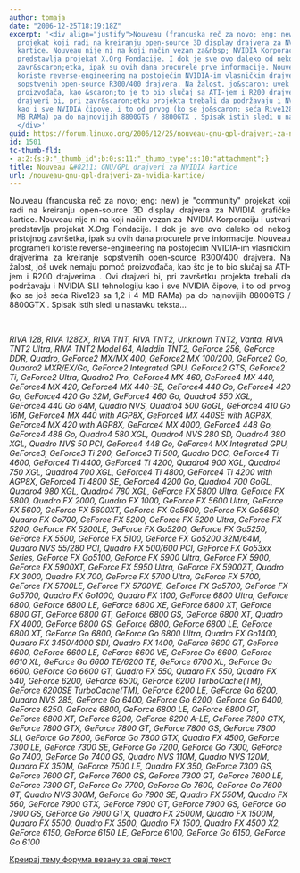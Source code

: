 ```yaml
---
author: tomaja
date: "2006-12-25T18:19:18Z"
excerpt: '<div align="justify">Nouveau (francuska reč za novo; eng: new) je &quot;community&quot;
  projekat koji radi na kreiranju open-source 3D display drajvera za NVIDIA grafičke
  kartice. Nouveau nije ni na koji način vezan za&nbsp; NVIDIA Korporaciju i ustvari
  predstavlja projekat X.Org Fondacije. I dok je sve ovo daleko od nekog pristojnog
  zavr&scaron;etka, ipak su ovih dana procurele prve informacije. Nouveau programeri
  koriste reverse-engineering na postojećim NVIDIA-im vlasničkim drajverima za kreiranje
  sopstvenih open-source R300/400 drajvera. Na žalost, jo&scaron; uvek nemaju pomoć
  proizvođača, kao &scaron;to je to bio slučaj sa ATI-jem i R200 drajverima . Ovi
  drajveri bi, pri zavr&scaron;etku projekta trebali da podržavaju i NVIDIA SLI tehnologiju
  kao i sve NVIDIA čipove, i to od prvog (ko se jo&scaron; seća Rive128 sa 1,2 i 4
  MB RAMa) pa do najnovijih 8800GTS / 8800GTX . Spisak istih sledi u nastavku teksta...
  </div>'
guid: https://forum.linuxo.org/2006/12/25/nouveau-gnu-gpl-drajveri-za-nvidia-kartice/
id: 1501
tc-thumb-fld:
- a:2:{s:9:"_thumb_id";b:0;s:11:"_thumb_type";s:10:"attachment";}
title: Nouveau &#8211; GNU/GPL drajveri za NVIDIA kartice
url: /nouveau-gnu-gpl-drajveri-za-nvidia-kartice/
---
```

<div align="justify">
  Nouveau (francuska reč za novo; eng: new) je "community" projekat koji radi na kreiranju open-source 3D display drajvera za NVIDIA grafičke kartice. Nouveau nije ni na koji način vezan za&nbsp; NVIDIA Korporaciju i ustvari predstavlja projekat X.Org Fondacije. I dok je sve ovo daleko od nekog pristojnog zavr&scaron;etka, ipak su ovih dana procurele prve informacije. Nouveau programeri koriste reverse-engineering na postojećim NVIDIA-im vlasničkim drajverima za kreiranje sopstvenih open-source R300/400 drajvera. Na žalost, jo&scaron; uvek nemaju pomoć proizvođača, kao &scaron;to je to bio slučaj sa ATI-jem i R200 drajverima . Ovi drajveri bi, pri zavr&scaron;etku projekta trebali da podržavaju i NVIDIA SLI tehnologiju kao i sve NVIDIA čipove, i to od prvog (ko se jo&scaron; seća Rive128 sa 1,2 i 4 MB RAMa) pa do najnovijih 8800GTS / 8800GTX . Spisak istih sledi u nastavku teksta&#8230;
</div>

<!--break-->

&nbsp;

_RIVA 128, RIVA 128ZX, RIVA TNT, RIVA TNT2, Unknown TNT2, Vanta, RIVA TNT2 Ultra, RIVA TNT2 Model 64, Aladdin TNT2, GeForce 256, GeForce DDR, Quadro, GeForce2 MX/MX 400, GeForce2 MX 100/200, GeForce2 Go, Quadro2 MXR/EX/Go, GeForce2 Integrated GPU, GeForce2 GTS, GeForce2 Ti, GeForce2 Ultra, Quadro2 Pro, GeForce4 MX 460, GeForce4 MX 440, GeForce4 MX 420, GeForce4 MX 440-SE, GeForce4 440 Go, GeForce4 420 Go, GeForce4 420 Go 32M, GeForce4 460 Go, Quadro4 550 XGL, GeForce4 440 Go 64M, Quadro NVS, Quadro4 500 GoGL, GeForce4 410 Go 16M, GeForce4 MX 440 with AGP8X, GeForce4 MX 440SE with AGP8X, GeForce4 MX 420 with AGP8X, GeForce4 MX 4000, GeForce4 448 Go, GeForce4 488 Go, Quadro4 580 XGL, Quadro4 NVS 280 SD, Quadro4 380 XGL, Quadro NVS 50 PCI, GeForce4 448 Go, GeForce4 MX Integrated GPU, GeForce3, GeForce3 Ti 200, GeForce3 Ti 500, Quadro DCC, GeForce4 Ti 4600, GeForce4 Ti 4400, GeForce4 Ti 4200, Quadro4 900 XGL, Quadro4 750 XGL, Quadro4 700 XGL, GeForce4 Ti 4800, GeForce4 Ti 4200 with AGP8X, GeForce4 Ti 4800 SE, GeForce4 4200 Go, Quadro4 700 GoGL, Quadro4 980 XGL, Quadro4 780 XGL, GeForce FX 5800 Ultra, GeForce FX 5800, Quadro FX 2000, Quadro FX 1000, GeForce FX 5600 Ultra, GeForce FX 5600, GeForce FX 5600XT, GeForce FX Go5600, GeForce FX Go5650, Quadro FX Go700, GeForce FX 5200, GeForce FX 5200 Ultra, GeForce FX 5200, GeForce FX 5200LE, GeForce FX Go5200, GeForce FX Go5250, GeForce FX 5500, GeForce FX 5100, GeForce FX Go5200 32M/64M, Quadro NVS 55/280 PCI, Quadro FX 500/600 PCI, GeForce FX Go53xx Series, GeForce FX Go5100, GeForce FX 5900 Ultra, GeForce FX 5900, GeForce FX 5900XT, GeForce FX 5950 Ultra, GeForce FX 5900ZT, Quadro FX 3000, Quadro FX 700, GeForce FX 5700 Ultra, GeForce FX 5700, GeForce FX 5700LE, GeForce FX 5700VE, GeForce FX Go5700, GeForce FX Go5700, Quadro FX Go1000, Quadro FX 1100, GeForce 6800 Ultra, GeForce 6800, GeForce 6800 LE, GeForce 6800 XE, GeForce 6800 XT, GeForce 6800 GT, GeForce 6800 GT, GeForce 6800 GS, GeForce 6800 XT, Quadro FX 4000, GeForce 6800 GS, GeForce 6800, GeForce 6800 LE, GeForce 6800 XT, GeForce Go 6800, GeForce Go 6800 Ultra, Quadro FX Go1400, Quadro FX 3450/4000 SDI, Quadro FX 1400, GeForce 6600 GT, GeForce 6600, GeForce 6600 LE, GeForce 6600 VE, GeForce Go 6600, GeForce 6610 XL, GeForce Go 6600 TE/6200 TE, GeForce 6700 XL, GeForce Go 6600, GeForce Go 6600 GT, Quadro FX 550, Quadro FX 550, Quadro FX 540, GeForce 6200, GeForce 6500, GeForce 6200 TurboCache(TM), GeForce 6200SE TurboCache(TM), GeForce 6200 LE, GeForce Go 6200, Quadro NVS 285, GeForce Go 6400, GeForce Go 6200, GeForce Go 6400, GeForce 6250, GeForce 6800, GeForce 6800 LE, GeForce 6800 GT, GeForce 6800 XT, GeForce 6200, GeForce 6200 A-LE, GeForce 7800 GTX, GeForce 7800 GTX, GeForce 7800 GT, GeForce 7800 GS, GeForce 7800 SLI, GeForce Go 7800, GeForce Go 7800 GTX, Quadro FX 4500, GeForce 7300 LE, GeForce 7300 SE, GeForce Go 7200, GeForce Go 7300, GeForce Go 7400, GeForce Go 7400 GS, Quadro NVS 110M, Quadro NVS 120M, Quadro FX 350M, GeForce 7500 LE, Quadro FX 350, GeForce 7300 GS, GeForce 7600 GT, GeForce 7600 GS, GeForce 7300 GT, GeForce 7600 LE, GeForce 7300 GT, GeForce Go 7700, GeForce Go 7600, GeForce Go 7600 GT, Quadro NVS 300M, GeForce Go 7900 SE, Quadro FX 550M, Quadro FX 560, GeForce 7900 GTX, GeForce 7900 GT, GeForce 7900 GS, GeForce Go 7900 GS, GeForce Go 7900 GTX, Quadro FX 2500M, Quadro FX 1500M, Quadro FX 5500, Quadro FX 3500, Quadro FX 1500, Quadro FX 4500 X2, GeForce 6150, GeForce 6150 LE, GeForce 6100, GeForce Go 6150, GeForce Go 6100_

[Креирај тему форума везану за овај текст](https://linuxo.org/nova-tema-na-forumu/?se_pid=1501)